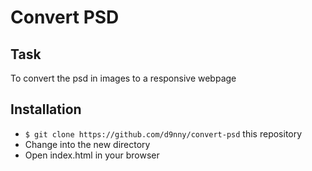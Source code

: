 # Convert PSD

## Task

To convert the psd in images to a responsive webpage

## Installation

* `$ git clone https://github.com/d9nny/convert-psd` this repository
* Change into the new directory
* Open index.html in your browser
